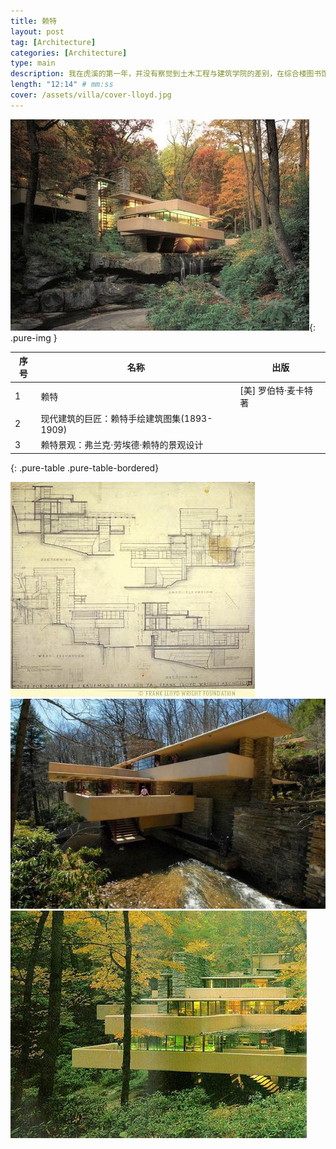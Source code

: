 ```yaml
---
title: 赖特
layout: post
tag: [Architecture]
categories: [Architecture]
type: main
description: 我在虎溪的第一年，并没有察觉到土木工程与建筑学院的差别，在综合楼图书馆，也看了一些建筑专业的图书，从而了解到比如流水别墅、罗浮宫、苏州博物馆，等等很多可谓信仰的大师作品。
length: "12:14" # mm:ss
cover: /assets/villa/cover-lloyd.jpg
---
```


![](/assets/villa/water-villa-3.jpg){: .pure-img }


| 序号 | 名称 | 出版 |
| ------ | ------ | ------ |
| 1 | 赖特 | [美] 罗伯特·麦卡特 著 |
| 2 | 现代建筑的巨匠：赖特手绘建筑图集(1893-1909) |  |
| 3 | 赖特景观：弗兰克·劳埃德·赖特的景观设计 |  |
{: .pure-table .pure-table-bordered}



![](/assets/villa/water-villa-0.jpg)
![](/assets/villa/water-villa-1.jpg)
![](/assets/villa/water-villa-2.jpg)





